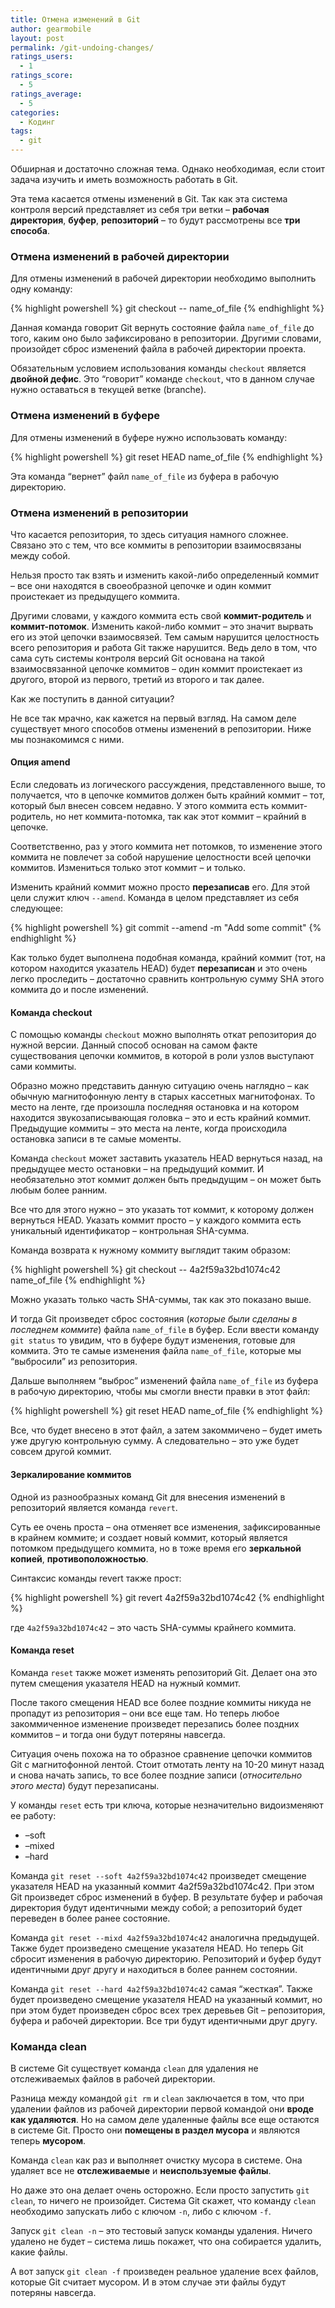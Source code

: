 ```yaml
---
title: Отмена изменений в Git
author: gearmobile
layout: post
permalink: /git-undoing-changes/
ratings_users:
  - 1
ratings_score:
  - 5
ratings_average:
  - 5
categories:
  - Кодинг
tags:
  - git
---
```

Обширная и достаточно сложная тема. Однако необходимая, если стоит задача изучить и иметь возможность работать в Git.

Эта тема касается отмены изменений в Git. Так как эта система контроля версий представляет из себя три ветки &#8211; **рабочая директория**, **буфер**, **репозиторий** &#8211; то будут рассмотрены все **три способа**.

### Отмена изменений в рабочей директории

Для отмены изменений в рабочей директории необходимо выполнить одну команду:

{% highlight powershell %}
git checkout -- name_of_file
{% endhighlight %}

Данная команда говорит Git вернуть состояние файла `name_of_file` до того, каким оно было зафиксировано в репозитории. Другими словами, произойдет сброс изменений файла в рабочей директории проекта.

Обязательным условием использования команды `checkout` является **двойной дефис**. Это &#8220;говорит&#8221; команде `checkout`, что в данном случае нужно оставаться в текущей ветке (branche).

### Отмена изменений в буфере

Для отмены изменений в буфере нужно использовать команду:

{% highlight powershell %}
git reset HEAD name_of_file
{% endhighlight %}

Эта команда &#8220;вернет&#8221; файл `name_of_file` из буфера в рабочую директорию.

### Отмена изменений в репозитории

Что касается репозитория, то здесь ситуация намного сложнее. Связано это с тем, что все коммиты в репозитории взаимосвязаны между собой.

Нельзя просто так взять и изменить какой-либо определенный коммит &#8211; все они находятся в своеобразной цепочке и один коммит проистекает из предыдущего коммита.

Другими словами, у каждого коммита есть свой **коммит-родитель** и **коммит-потомок**. Изменить какой-либо коммит &#8211; это значит вырвать его из этой цепочки взаимосвязей. Тем самым нарушится целостность всего репозитория и работа Git также нарушится. Ведь дело в том, что сама суть системы контроля версий Git основана на такой взаимосвязанной цепочке коммитов &#8211; один коммит проистекает из другого, второй из первого, третий из второго и так далее.

Как же поступить в данной ситуации?

Не все так мрачно, как кажется на первый взгляд. На самом деле существует много способов отмены изменений в репозитории. Ниже мы познакомимся с ними.

#### Опция amend

Если следовать из логического рассуждения, представленного выше, то получается, что в цепочке коммитов должен быть крайний коммит &#8211; тот, который был внесен совсем недавно. У этого коммита есть коммит-родитель, но нет коммита-потомка, так как этот коммит &#8211; крайний в цепочке.

Соответственно, раз у этого коммита нет потомков, то изменение этого коммита не повлечет за собой нарушение целостности всей цепочки коммитов. Измениться только этот коммит &#8211; и только.

Изменить крайний коммит можно просто **перезаписав** его. Для этой цели служит ключ `--amend`. Команда в целом представляет из себя следующее:

{% highlight powershell %}
git commit --amend -m "Add some commit"
{% endhighlight %}

Как только будет выполнена подобная команда, крайний коммит (тот, на котором находится указатель HEAD) будет **перезаписан** и это очень легко проследить &#8211; достаточно сравнить контрольную сумму SHA этого коммита до и после изменений.

#### Команда checkout

С помощью команды `checkout` можно выполнять откат репозитория до нужной версии. Данный способ основан на самом факте существования цепочки коммитов, в которой в роли узлов выступают сами коммиты.

Образно можно представить данную ситуацию очень наглядно &#8211; как обычную магнитофонную ленту в старых кассетных магнитофонах. То место на ленте, где произошла последняя остановка и на котором находится звукозаписывающая головка &#8211; это и есть крайний коммит. Предыдущие коммиты &#8211; это места на ленте, когда происходила остановка записи в те самые моменты.

Команда `checkout` может заставить указатель HEAD вернуться назад, на предыдущее место остановки &#8211; на предыдущий коммит. И необязательно этот коммит должен быть предыдущим &#8211; он может быть любым более ранним.

Все что для этого нужно &#8211; это указать тот коммит, к которому должен вернуться HEAD. Указать коммит просто &#8211; у каждого коммита есть уникальный идентификатор &#8211; контрольная SHA-сумма.

Команда возврата к нужному коммиту выглядит таким образом:

{% highlight powershell %}
git checkout -- 4a2f59a32bd1074c42 name_of_file
{% endhighlight %}

Можно указать только часть SHA-суммы, так как это показано выше.

И тогда Git произведет сброс состояния (*которые были сделаны в последнем коммите*) файла `name_of_file` в буфер. Если ввести команду `git status` то увидим, что в буфере будут изменения, готовые для коммита. Это те самые изменения файла `name_of_file`, которые мы &#8220;выбросили&#8221; из репозитория.

Дальше выполняем &#8220;выброс&#8221; изменений файла `name_of_file` из буфера в рабочую директорию, чтобы мы смогли внести правки в этот файл:

{% highlight powershell %}
git reset HEAD name_of_file
{% endhighlight %}

Все, что будет внесено в этот файл, а затем закоммичено &#8211; будет иметь уже другую контрольную сумму. А следовательно &#8211; это уже будет совсем другой коммит.

#### Зеркалирование коммитов

Одной из разнообразных команд Git для внесения изменений в репозиторий является команда `revert`.

Суть ее очень проста &#8211; она отменяет все изменения, зафиксированные в крайнем коммите; и создает новый коммит, который является потомком предыдущего коммита, но в тоже время его **зеркальной копией**, **противоположностью**.

Синтаксис команды revert также прост:

{% highlight powershell %}
git revert 4a2f59a32bd1074c42
{% endhighlight %}

где `4a2f59a32bd1074c42` &#8211; это часть SHA-суммы крайнего коммита.

#### Команда reset

Команда `reset` также может изменять репозиторий Git. Делает она это путем смещения указателя HEAD на нужный коммит.

После такого смещения HEAD все более поздние коммиты никуда не пропадут из репозитория &#8211; они все еще там. Но теперь любое закоммиченное изменение произведет перезапись более поздних коммитов &#8211; и тогда они будут потеряны навсегда.

Ситуация очень похожа на то образное сравнение цепочки коммитов Git с магнитофонной лентой. Стоит отмотать ленту на 10-20 минут назад и снова начать запись, то все более поздние записи (*относительно этого места*) будут перезаписаны.

У команды `reset` есть три ключа, которые незначительно видоизменяют ее работу:

  * &#8211;soft
  * &#8211;mixed
  * &#8211;hard

Команда `git reset --soft 4a2f59a32bd1074c42` произведет смещение указателя HEAD на указанный коммит 4a2f59a32bd1074c42. При этом Git произведет сброс изменений в буфер. В результате буфер и рабочая директория будут идентичными между собой; а репозиторий будет переведен в более ранее состояние.

Команда `git reset --mixd 4a2f59a32bd1074c42` аналогична предыдущей. Также будет произведено смещение указателя HEAD. Но теперь Git сбросит изменения в рабочую директорию. Репозиторий и буфер будут идентичными друг другу и находиться в более раннем состоянии.

Команда `git reset --hard 4a2f59a32bd1074c42` самая “жесткая”. Также будет произведено смещение указателя HEAD на указанный коммит, но при этом будет произведен сброс всех трех деревьев Git &#8211; репозитория, буфера и рабочей директории. Все три будут идентичными друг другу.

### Команда clean

В системе Git существует команда `clean` для удаления не отслеживаемых файлов в рабочей директории.

Разница между командой `git rm` и `clean` заключается в том, что при удалении файлов из рабочей директории первой командой они **вроде как удаляются**. Но на самом деле удаленные файлы все еще остаются в системе Git. Просто они **помещены в раздел мусора** и являются теперь **мусором**.

Команда `clean` как раз и выполняет очистку мусора в системе. Она удаляет все не **отслеживаемые** и **неиспользуемые файлы**.

Но даже это она делает очень осторожно. Если просто запустить `git clean`, то ничего не произойдет. Система Git скажет, что команду `clean` необходимо запускать либо с ключом `-n`, либо с ключом `-f`.

Запуск `git clean -n` &#8211; это тестовый запуск команды удаления. Ничего удалено не будет &#8211; система лишь покажет, что она собирается удалить, какие файлы.

А вот запуск `git clean -f` произведен реальное удаление всех файлов, которые Git считает мусором. И в этом случае эти файлы будут потеряны навсегда.
